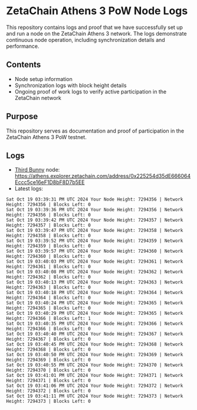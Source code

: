 # ZetaChain Athens 3 PoW Node Logs
This repository contains logs and proof that we have successfully set up and run a node on the ZetaChain Athens 3 network. The logs demonstrate continuous node operation, including synchronization details and performance.

## Contents
- Node setup information
- Synchronization logs with block height details
- Ongoing proof of work logs to verify active participation in the ZetaChain network

## Purpose
This repository serves as documentation and proof of participation in the ZetaChain Athens 3 PoW testnet.

## Logs

- [Third Bunny](https://thirdbunny.xyz/) node: https://athens.explorer.zetachain.com/address/0x225254d35dE666064Eccc5ce16eF1D8bF8D7b5EE
- Latest logs:
```
Sat Oct 19 03:39:31 PM UTC 2024 Your Node Height: 7294356 | Network Height: 7294356 | Blocks Left: 0
Sat Oct 19 03:39:36 PM UTC 2024 Your Node Height: 7294356 | Network Height: 7294356 | Blocks Left: 0
Sat Oct 19 03:39:42 PM UTC 2024 Your Node Height: 7294357 | Network Height: 7294357 | Blocks Left: 0
Sat Oct 19 03:39:47 PM UTC 2024 Your Node Height: 7294358 | Network Height: 7294358 | Blocks Left: 0
Sat Oct 19 03:39:52 PM UTC 2024 Your Node Height: 7294359 | Network Height: 7294359 | Blocks Left: 0
Sat Oct 19 03:39:57 PM UTC 2024 Your Node Height: 7294360 | Network Height: 7294360 | Blocks Left: 0
Sat Oct 19 03:40:03 PM UTC 2024 Your Node Height: 7294361 | Network Height: 7294361 | Blocks Left: 0
Sat Oct 19 03:40:08 PM UTC 2024 Your Node Height: 7294362 | Network Height: 7294362 | Blocks Left: 0
Sat Oct 19 03:40:13 PM UTC 2024 Your Node Height: 7294363 | Network Height: 7294363 | Blocks Left: 0
Sat Oct 19 03:40:18 PM UTC 2024 Your Node Height: 7294364 | Network Height: 7294364 | Blocks Left: 0
Sat Oct 19 03:40:24 PM UTC 2024 Your Node Height: 7294365 | Network Height: 7294365 | Blocks Left: 0
Sat Oct 19 03:40:29 PM UTC 2024 Your Node Height: 7294365 | Network Height: 7294366 | Blocks Left: 1
Sat Oct 19 03:40:35 PM UTC 2024 Your Node Height: 7294366 | Network Height: 7294366 | Blocks Left: 0
Sat Oct 19 03:40:40 PM UTC 2024 Your Node Height: 7294367 | Network Height: 7294367 | Blocks Left: 0
Sat Oct 19 03:40:45 PM UTC 2024 Your Node Height: 7294368 | Network Height: 7294368 | Blocks Left: 0
Sat Oct 19 03:40:50 PM UTC 2024 Your Node Height: 7294369 | Network Height: 7294369 | Blocks Left: 0
Sat Oct 19 03:40:55 PM UTC 2024 Your Node Height: 7294370 | Network Height: 7294370 | Blocks Left: 0
Sat Oct 19 03:41:01 PM UTC 2024 Your Node Height: 7294371 | Network Height: 7294371 | Blocks Left: 0
Sat Oct 19 03:41:06 PM UTC 2024 Your Node Height: 7294372 | Network Height: 7294372 | Blocks Left: 0
Sat Oct 19 03:41:11 PM UTC 2024 Your Node Height: 7294373 | Network Height: 7294373 | Blocks Left: 0
```
